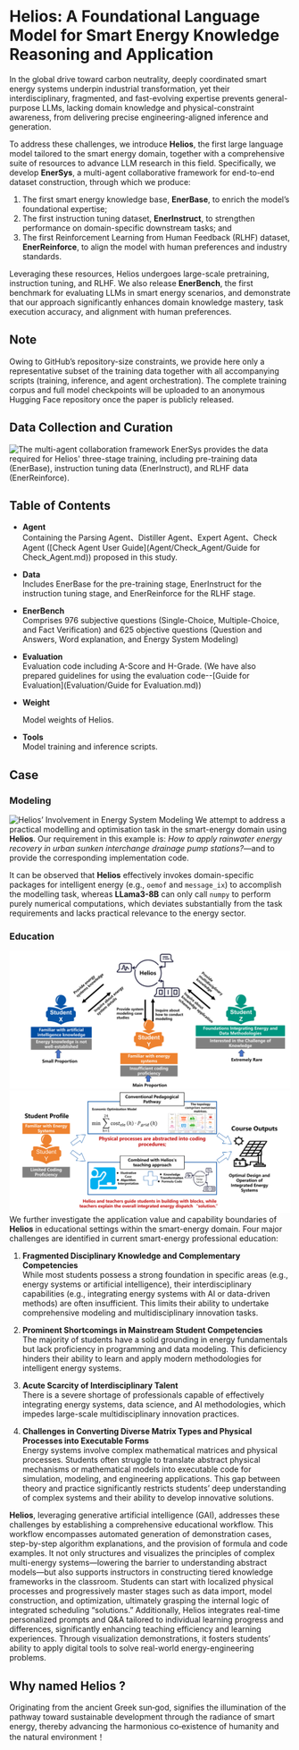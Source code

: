 # Helios: A Foundational Language Model for Smart Energy Knowledge Reasoning and Application
 In the global drive toward carbon neutrality, deeply coordinated smart energy systems underpin industrial transformation, yet their interdisciplinary, fragmented, and fast-evolving expertise prevents general-purpose LLMs, lacking domain knowledge and physical-constraint awareness, from delivering precise engineering-aligned inference and generation.

To address these challenges, we introduce **Helios**, the first large language model tailored to the smart energy domain, together with a comprehensive suite of resources to advance LLM research in this field. Specifically, we develop **EnerSys**, a multi-agent collaborative framework for end-to-end dataset construction, through which we produce:

1. The first smart energy knowledge base, **EnerBase**, to enrich the model’s foundational expertise;
2. The first instruction tuning dataset, **EnerInstruct**, to strengthen performance on domain-specific downstream tasks; and
3. The first Reinforcement Learning from Human Feedback (RLHF) dataset, **EnerReinforce**, to align the model with human preferences and industry standards.

Leveraging these resources, Helios undergoes large-scale pretraining, instruction tuning, and RLHF. We also release **EnerBench**, the first benchmark for evaluating LLMs in smart energy scenarios, and demonstrate that our approach significantly enhances domain knowledge mastery, task execution accuracy, and alignment with human preferences.
## Note
Owing to GitHub’s repository-size constraints, we provide here only a representative subset of the training data together with all accompanying scripts (training, inference, and agent orchestration). The complete training corpus and full model checkpoints will be uploaded to an anonymous Hugging Face repository once the paper is publicly released.
## Data Collection and Curation
![The multi-agent collaboration framework EnerSys provides the data required for Helios' three-stage training, including pre-training data (EnerBase), instruction tuning data (EnerInstruct), and RLHF data (EnerReinforce).](./images/Helios.png)
## Table of Contents
- **Agent**  
  Containing the Parsing Agent、Distiller Agent、Expert Agent、Check Agent ([Check Agent User Guide](Agent/Check_Agent/Guide for Check_Agent.md)) proposed in this study.
- **Data**  
  Includes EnerBase for the pre-training stage, EnerInstruct for the instruction tuning stage, and EnerReinforce for the RLHF stage.
- **EnerBench**  
  Comprises 976 subjective questions (Single-Choice, Multiple-Choice, and Fact Verification) and 625 objective questions (Question and Answers, Word explanation, and Energy System Modeling)

- **Evaluation**  
  Evaluation code including A-Score and H-Grade. (We have also prepared guidelines for using the evaluation code--[Guide for Evaluation](Evaluation/Guide for Evaluation.md))

- **Weight**

  Model weights of Helios.

- **Tools**  
  Model training and inference scripts.

## Case
### Modeling  
![Helios’ Involvement in Energy System Modeling](./images/Modeling.png)
We attempt to address a practical modelling and optimisation task in the smart-energy domain using **Helios**. Our requirement in this example is: *How to apply rainwater energy recovery in urban sunken interchange drainage pump stations?*—and to provide the corresponding implementation code.

It can be observed that **Helios** effectively invokes domain-specific packages for intelligent energy (e.g., `oemof` and `message_ix`) to accomplish the modelling task, whereas **LLama3-8B** can only call `numpy` to perform purely numerical computations, which deviates substantially from the task requirements and lacks practical relevance to the energy sector.
### Education
![Helios’ Involvement in Supporting Education.](./images/Teaching.png)
![Helios’ Involvement in Supporting Education.](./images/GAI.png)
We further investigate the application value and capability boundaries of **Helios** in educational settings within the smart-energy domain. Four major challenges are identified in current smart-energy professional education:

1. **Fragmented Disciplinary Knowledge and Complementary Competencies**  
   While most students possess a strong foundation in specific areas (e.g., energy systems or artificial intelligence), their interdisciplinary capabilities (e.g., integrating energy systems with AI or data-driven methods) are often insufficient. This limits their ability to undertake comprehensive modeling and multidisciplinary innovation tasks.

2. **Prominent Shortcomings in Mainstream Student Competencies**  
   The majority of students have a solid grounding in energy fundamentals but lack proficiency in programming and data modeling. This deficiency hinders their ability to learn and apply modern methodologies for intelligent energy systems.

3. **Acute Scarcity of Interdisciplinary Talent**  
   There is a severe shortage of professionals capable of effectively integrating energy systems, data science, and AI methodologies, which impedes large-scale multidisciplinary innovation practices.

4. **Challenges in Converting Diverse Matrix Types and Physical Processes into Executable Forms**  
   Energy systems involve complex mathematical matrices and physical processes. Students often struggle to translate abstract physical mechanisms or mathematical models into executable code for simulation, modeling, and engineering applications. This gap between theory and practice significantly restricts students’ deep understanding of complex systems and their ability to develop innovative solutions.

**Helios**, leveraging generative artificial intelligence (GAI), addresses these challenges by establishing a comprehensive educational workflow. This workflow encompasses automated generation of demonstration cases, step-by-step algorithm explanations, and the provision of formula and code examples. It not only structures and visualizes the principles of complex multi-energy systems—lowering the barrier to understanding abstract models—but also supports instructors in constructing tiered knowledge frameworks in the classroom. Students can start with localized physical processes and progressively master stages such as data import, model construction, and optimization, ultimately grasping the internal logic of integrated scheduling “solutions.” Additionally, Helios integrates real-time personalized prompts and Q&A tailored to individual learning progress and differences, significantly enhancing teaching efficiency and learning experiences. Through visualization demonstrations, it fosters students’ ability to apply digital tools to solve real-world energy-engineering problems.

## Why named Helios ?
Originating from the ancient Greek sun‑god, signifies the illumination of the pathway toward sustainable development through the radiance of smart energy, thereby advancing the harmonious co‑existence of humanity and the natural environment！



